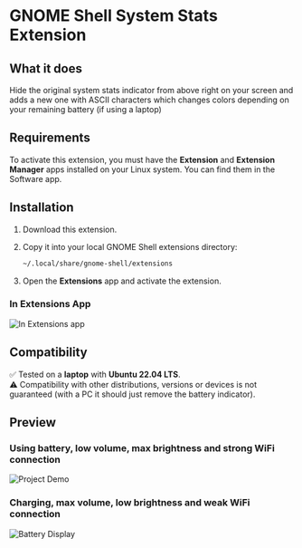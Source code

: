 # GNOME Shell System Stats Extension

## What it does

Hide the original system stats indicator from above right on your screen and adds a new one with ASCII characters which changes colors depending on your remaining battery (if using a laptop)

## Requirements

To activate this extension, you must have the **Extension** and **Extension Manager** apps installed on your Linux system. You can find them in the Software app.

## Installation

1. Download this extension.
2. Copy it into your local GNOME Shell extensions directory:

   ```bash
   ~/.local/share/gnome-shell/extensions
   ```

3. Open the **Extensions** app and activate the extension.

### In Extensions App  
![In Extensions app](https://drive.google.com/uc?export=view&id=1XVOB9TU1oe2AP4ty7xopHLQMfUiLUY1o)

## Compatibility

✅ Tested on a **laptop** with **Ubuntu 22.04 LTS**.  
⚠️ Compatibility with other distributions, versions or devices is not guaranteed (with a PC it should just remove the battery indicator).

## Preview

### Using battery, low volume, max brightness and strong WiFi connection  
![Project Demo](https://drive.google.com/uc?export=view&id=1CX-JfFbQoQiV9eL_vFIBm2viXn0wEids)

### Charging, max volume, low brightness and weak WiFi connection
![Battery Display](https://drive.google.com/uc?export=view&id=1v5e0OyI62dR-W1gToBPdZ5kJFPuQ7z4C)
